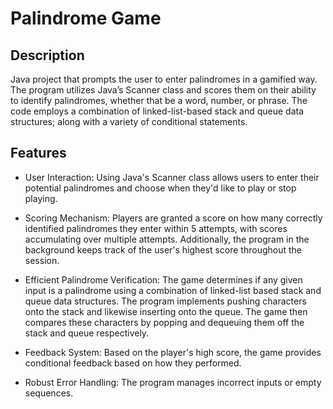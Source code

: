 # Palindrome Game

## Description
Java project that prompts the user to enter palindromes in a gamified way. The program utilizes Java’s Scanner class and scores them on their ability to identify palindromes, whether that be a word, number, or phrase. The code employs a combination of linked-list-based stack and queue data structures; along with a variety of conditional statements.

## Features

- User Interaction: Using Java's Scanner class allows users to enter their potential palindromes and choose when they'd like to play or stop playing. 

- Scoring Mechanism: Players are granted a score on how many correctly identified palindromes they enter within 5 attempts, with scores accumulating over multiple attempts. Additionally, the program in the background keeps track of the user's highest score throughout the session.

- Efficient Palindrome Verification: The game determines if any given input is a palindrome using a combination of linked-list based stack and queue data structures. The program implements pushing characters onto the stack and likewise inserting onto the queue. The game then compares these characters by popping and dequeuing them off the stack and queue respectively.

- Feedback System: Based on the player's high score, the game provides conditional feedback based on how they performed.

- Robust Error Handling: The program manages incorrect inputs or empty sequences.
